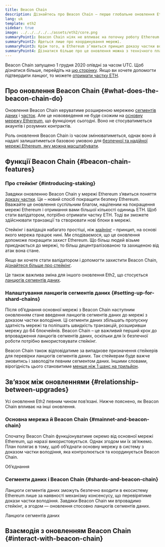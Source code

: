 ```yaml
---
title: Beacon Chain
description: Дізнайтесь про Beacon Chain – перше глобальне оновлення Eth2 для Ethereum.
lang: uk
template: eth2
sidebar: true
image: ../../../../../assets/eth2/core.png
summaryPoint1: Beacon Chain ніяк не впливає на поточну роботу Ethereum.
summaryPoint2: Йдеться лише про координування мережі.
summaryPoint3: Крім того, в Ethereum з’явиться принцип доказу частки володіння.
summaryPoint4: Дізнатися більше про це оновлення можна з технічного плану, де воно позначено як фаза 0.
---
```


<UpgradeStatus isShipped date="Shipped!">
    Beacon Chain запущено 1 грудня 2020 опівдні за часом UTC. Щоб дізнатися більше, перейдіть на <a href="https://beaconscan.com/">цю сторінку</a>. Якщо ви хочете допомогти підтвердити ланцюг, то можете <a href="/eth2/staking/">отримати частку ETH</a>.
</UpgradeStatus>

## Про оновлення Beacon Chain {#what-does-the-beacon-chain-do}

Оновлення Beacon Chain керуватиме розширеною мережею [сегментів даних](/eth2/shard-chains/) і [часток](/eth2/staking/). Але це нововведення не буде схожим на [основну мережу Ethereum](/glossary/#mainnet), що функціонує сьогодні. Воно не стосуватиметься акаунтів і розумних контрактів.

Роль оновлення Beacon Chain із часом змінюватиметься, однак воно й надалі залишатиметься базовою умовою для [безпечної та надійної мережі Ethereum, яку можна масштабувати](/eth2/vision/).

## Функції Beacon Chain {#beacon-chain-features}

### Про стейкінг {#introducing-staking}

Завдяки оновленню Beacon Chain у мережі Ethereum з’явиться поняття [доказу частки](/developers/docs/consensus-mechanisms/pos/). Це – новий спосіб покращити безпеку Ethereum. Вважайте це оновлення суспільним благом, націленим на покращення мережі Ethereum і отримання вами більшої кількості одиниць ETH. Щоб стати валідатором, потрібно отримати частку ETH. Тоді ви зможете здійснювати транзакції та створювати нові блоки в мережі.

Стейкінг і валідація набагато простіші, ніж [майнінг](/developers/docs/mining/) – принцип, на основі якого мережа працює нині. Ми сподіваємося, що це оновлення допоможе покращити захист Ethereum. Що більш людей візьме приєднається до мережі, то більш децентралізованою та захищеною від атак вона стане.

<InfoBanner emoji=":money_bag:">
Якщо ви хочете стати валідатором і допомогти захистити Beacon Chain, <a href="/eth2/staking/">дізнайтеся більше про стейкінг</a>.
</InfoBanner>

Це також важлива зміна для іншого оновлення Eth2, що стосується [ланцюгів сегментів даних](/eth2/shard-chains/).

### Налаштування ланцюгів сегментів даних {#setting-up-for-shard-chains}

Після об’єднання основної мережі з Beacon Chain наступним оновленням стане введення ланцюгів сегментів даних до мережі з доказом частки володіння. Ці сегменти даних збільшать пропускну здатність мережі та поліпшать швидкість транзакцій, розширивши мережу до 64 блокчейнів. Beacon Chain – це важливий перший крок до впровадження ланцюгів сегментів даних, оскільки для їх безпечної роботи потрібно використовувати стейкінг.

Beacon Chain також відповідатиме за випадкове призначення стейкерів для перевірки ланцюгів сегментів даних. Так стейкерам буде важче змовитись і заволодіти певним сегментом даних. Іншими словами, вірогідність цього становитиме [менше ніж 1 шанс на трильйон](https://medium.com/@chihchengliang/minimum-committee-size-explained-67047111fa20).

## Зв’язок між оновленнями {#relationship-between-upgrades}

Усі оновлення Eth2 певним чином пов’язані. Нижче пояснено, як Beacon Chain впливає на інші оновлення.

### Основна мережа й Beacon Chain {#mainnet-and-beacon-chain}

Спочатку Beacon Chain функціонуватиме окремо від основної мережі Ethereum, що наразі використовується. Однак згодом ми їх зв’яжемо. План полягає в тому, щоб об’єднати основну мережу в систему з доказом частки володіння, яка контролюється та координується Beacon Chain.

<ButtonLink to="/eth2/merge/">Об’єднання</ButtonLink>

### Сегменти даних і Beacon Chain {#shards-and-beacon-chain}

Ланцюги сегментів даних зможуть безпечно входити в екосистему Ethereum лише за наявності механізму консенсусу, що перевірятиме докази частки володіння. Завдяки Beacon Chain ми впровадимо стейкінг, а згодом — оновлення стосовно ланцюгів сегментів даних.

<ButtonLink to="/eth2/shard-chains/">Ланцюги сегментів даних</ButtonLink>

<Divider />

## Взаємодія з оновленням Beacon Chain {#interact-with-beacon-chain}

<Eth2BeaconChainActions />
